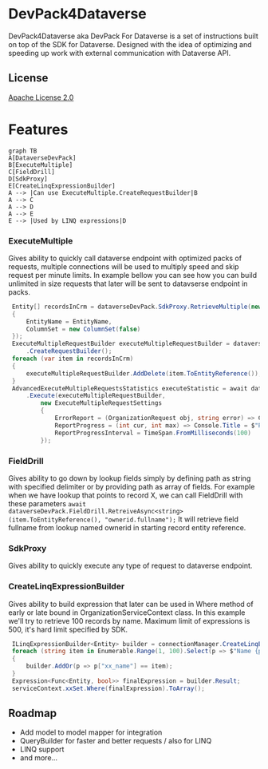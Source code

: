 
# DevPack4Dataverse

DevPack4Dataverse aka DevPack For Dataverse is a set of instructions built on top of the SDK for Dataverse. Designed with the idea of optimizing and speeding up work with external communication with Dataverse API.
## License

[Apache License 2.0](https://github.com/C485/DevPack4Dataverse/blob/master/LICENSE.md)



# Features

```mermaid
graph TB
A[DataverseDevPack]
B[ExecuteMultiple]
C[FieldDrill]
D[SdkProxy]
E[CreateLinqExpressionBuilder]
A --> |Can use ExecuteMultiple.CreateRequestBuilder|B
A --> C
A --> D
A --> E
E --> |Used by LINQ expressions|D
```

### ExecuteMultiple
Gives ability to quickly call dataverse endpoint with optimized packs of requests, multiple connections will be used to multiply speed and skip request per minute limits. In example bellow you can see how you can build unlimited in size requests that later will be sent to datavserse endpoint in packs.
```C# 
 Entity[] recordsInCrm = dataverseDevPack.SdkProxy.RetrieveMultiple(new QueryExpression
 {
     EntityName = EntityName,
     ColumnSet = new ColumnSet(false)
 });
 ExecuteMultipleRequestBuilder executeMultipleRequestBuilder = dataverseDevPack.ExecuteMultiple
     .CreateRequestBuilder();
 foreach (var item in recordsInCrm)
 {
     executeMultipleRequestBuilder.AddDelete(item.ToEntityReference());
 }
 AdvancedExecuteMultipleRequestsStatistics executeStatistic = await dataverseDevPack.ExecuteMultiple
     .Execute(executeMultipleRequestBuilder,
	     new ExecuteMultipleRequestSettings
	     {
	         ErrorReport = (OrganizationRequest obj, string error) => Console.WriteLine($"Error: {error}"),
	         ReportProgress = (int cur, int max) => Console.Title = $"Progress[{cur}/{max}]",
	         ReportProgressInterval = TimeSpan.FromMilliseconds(100)
	     });
```
                
### FieldDrill
Gives ability to go down by lookup fields simply by defining path as string with specified delimiter or by providing path as array of fields.
For example when we have lookup that points to record X, we can call FieldDrill with these parameters
`await dataverseDevPack.FieldDrill.RetreiveAsync<string>(item.ToEntityReference(), "ownerid.fullname");`
It will retrieve field fullname from lookup named ownerid in starting record entity reference.
### SdkProxy
Gives ability to quickly execute any type of request to dataverse endpoint. 
### CreateLinqExpressionBuilder
Gives ability to build expression that later can be used in Where method of early or late bound in OrganizationServiceContext class. In this example we'll try to retrieve 100 records by name. Maximum limit of expressions is 500, it's hard limit specified by SDK. 
```C#
 ILinqExpressionBuilder<Entity> builder = connectionManager.CreateLinqExpressionBuilder<Entity>();
 foreach (string item in Enumerable.Range(1, 100).Select(p => $"Name {p}"))
 {
     builder.AddOr(p => p["xx_name"] == item);
 }
 Expression<Func<Entity, bool>> finalExpression = builder.Result;
 serviceContext.xxSet.Where(finalExpression).ToArray();
```


## Roadmap

- Add model to model mapper for integration
- QueryBuilder for faster and better requests / also for LINQ
- LINQ support
- and more...